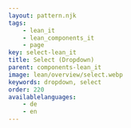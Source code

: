 ```yaml
---
layout: pattern.njk
tags: 
    - lean_it
    - lean_components_it
    - page
key: select-lean_it
title: Select (Dropdown)
parent: components-lean_it
image: lean/overview/select.webp
keywords: dropdown, select
order: 220
availablelanguages: 
    - de
    - en
---
```

